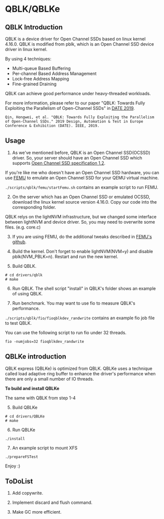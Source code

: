 # QBLK/QBLKe

## QBLK Introduction

QBLK is a device driver for Open Channel SSDs based on linux kernel 4.16.0. QBLK is modified from pblk, which is an Open Channel SSD device driver in linux kernel.

By using 4 techniques:

* Multi-queue Based Buffering
* Per-channel Based Address Management
* Lock-free Address Mapping
* Fine-grained Draining

QBLK can achieve good performance under heavy-threaded workloads.

For more information, please refer to our paper "QBLK: Towards Fully Exploiting the Parallelism of Open-Channel SSDs" in [DATE 2019](https://date-conference.com/).

```
Qin, Hongwei, et al. "QBLK: Towards Fully Exploiting the Parallelism of Open-Channel SSDs." 2019 Design, Automation & Test in Europe Conference & Exhibition (DATE). IEEE, 2019.
```


## Usage

1. As we've mentioned before, QBLK is an Open Channel SSD(OCSSD) driver. So, your server should have an Open Channel SSD which supports [Open Channel SSD specification 1.2](https://openchannelssd.readthedocs.io/en/latest/specification/).

If you're like me who doesn't have an Open Channel SSD hardware, you can use [FEMU](https://github.com/ucare-uchicago/femu) to emulate an Open Channel SSD for your QEMU virtual machine.

`./scripts/qblk/femu/startFemu.sh` contains an example script to run FEMU.

2. On the server which has an Open Channel SSD or emulated OCSSD, download the linux kernel source version 4.16.0. Copy our code into the corresponding folder.

QBLK relys on the lightNVM infrastructure, but we changed some interface between lightNVM and device driver. So, you may need to overwrite some files. (e.g. core.c)

3. If you are using FEMU, do the additional tweaks described in [FEMU's github](https://github.com/ucare-uchicago/femu).

4. Build the kernel. Don't forget to enable lightNVM(NVM=y) and disable pblk(NVM_PBLK=n). Restart and run the new kernel.

5. Build QBLK.

```
# cd drivers/qblk
# make
```

6. Run QBLK. The shell script "install" in QBLK's folder shows an example of using QBLK.

7. Run benchmark. You may want to use fio to measure QBLK's performance.

`./scripts/qblk/fio/fioqblkdev_randwrite` contains an example fio job file to test QBLK.

You can use the following script to run fio under 32 threads.

```
fio -numjobs=32 fioqblkdev_randwrite
```

## QBLKe introduction

QBLK express (QBLKe) is optimized from QBLK. QBLKe uses a technique called load adaptive ring buffer to enhance the driver's performance when there are only a small number of IO threads.


**To build and install QBLKe**

The same with QBLK from step 1-4

5. Build QBLKe

```
# cd drivers/QBLKe
# make
```
6. Run QBLKe

```
./install
```

7. An example script to mount XFS

```
./prepareFSTest
```

Enjoy :)

## ToDoList

1. Add copywrite.

2. Implement discard and flush command.

3. Make GC more efficient.


